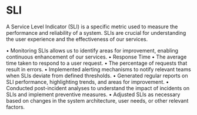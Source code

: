 # SLI
A Service Level Indicator (SLI) is a specific metric used to measure the performance and reliability of a system. SLIs are crucial for understanding the user experience and the effectiveness of our services. 

•	Monitoring SLIs allows us to identify areas for improvement, enabling continuous enhancement of our services.
•	Response Time
•	The average time taken to respond to a user request.
•	The percentage of requests that result in errors.
•	Implemented alerting mechanisms to notify relevant teams when SLIs deviate from defined thresholds.
•	Generated regular reports on SLI performance, highlighting trends, and areas for improvement.
•	Conducted post-incident analyses to understand the impact of incidents on SLIs and implement preventive measures.
•	Adjusted SLIs as necessary based on changes in the system architecture, user needs, or other relevant factors.


